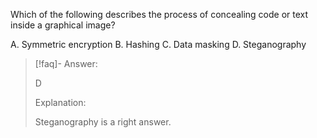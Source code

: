 
Which of the following describes the process of concealing code or text inside a graphical image? 

A. Symmetric encryption 
B. Hashing 
C. Data masking 
D. Steganography

> [!faq]- Answer: 
> 
> D 
> 
> Explanation: 
> 
> Steganography is a right answer.

